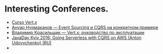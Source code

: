 # Interesting Conferences.

* [Curso Vert.x](https://www.youtube.com/playlist?list=PL2yjEVbRSX7WuD06zFOXmW_o2CPvCrf7t)
* [Ануар Нурмаканов — Event Sourcing и CQRS на конкретном примере](https://www.youtube.com/watch?v=AKGT7wkVd34&ab_channel=JUG.ru)
* [Владимир Красильщик — Vert.x: руководство по эксплуатации](https://www.youtube.com/watch?v=JRFwicUlwyI&ab_channel=JUG.ru)
* [JavaDay Kyiv 2016: Going Serverless with CQRS on AWS (Anton Udovychenko) (RU)](https://www.youtube.com/watch?v=D1N05oX6qH0&ab_channel=DevoxxUkraine)
* []()
